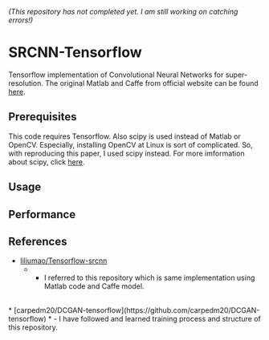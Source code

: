 _(This repository has not completed yet. I am still working on catching errors!)_

# SRCNN-Tensorflow
Tensorflow implementation of Convolutional Neural Networks for super-resolution. The original Matlab and Caffe from official website can be found [here](http://mmlab.ie.cuhk.edu.hk/projects/SRCNN.html).

## Prerequisites
This code requires Tensorflow. Also scipy is used instead of Matlab or OpenCV. Especially, installing OpenCV at Linux is sort of complicated. So, with reproducing this paper, I used scipy instead. For more imformation about scipy, click [here](https://www.scipy.org/).

## Usage

## Performance

## References
* [liliumao/Tensorflow-srcnn](https://github.com/liliumao/Tensorflow-srcnn) 
  * - I referred to this repository which is same implementation using Matlab code and Caffe model.
<br>
* [carpedm20/DCGAN-tensorflow](https://github.com/carpedm20/DCGAN-tensorflow) 
  * - I have followed and learned training process and structure of this repository.

